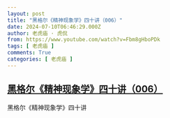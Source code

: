 ```yaml
---
layout: post
title: "黑格尔《精神现象学》四十讲（006）"
date: 2024-07-10T06:46:29.000Z
author: 老虎庙 · 虎侃
from: https://www.youtube.com/watch?v=Fbm8gHboPDk
tags: [ 老虎庙 ]
comments: True
categories: [ 老虎庙 ]
---
```

<!--1720593989000-->
[黑格尔《精神现象学》四十讲（006）](https://www.youtube.com/watch?v=Fbm8gHboPDk)
------

<div>
黑格尔《精神现象学》四十讲
</div>
